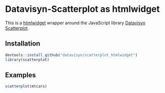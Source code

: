 Datavisyn-Scatterplot as htmlwidget
===================================

This is a [htmlwidget](http://www.htmlwidgets.org/) wrapper around the JavaScript library [Datavisyn Scatterplot](https://github.com/datavisyn/datavisyn-scatterplot). 

Installation
------------

```R
devtools::install_github("datavisyn/scatterplot_htmlwidget")
library(scatterplot)
```

Examples
--------

```R
scatterplot(mtcars)
```
